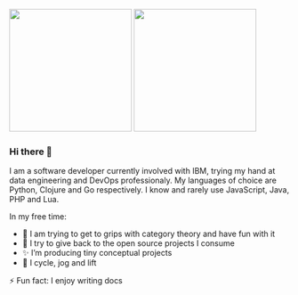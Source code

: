<img src="https://github-readme-stats.vercel.app/api?username=Petereon&show_icons=true&theme=github_dark&count_private=true&show_icons=true&custom_title=Petereon" height="220"> <img src="https://github-readme-stats.vercel.app/api/top-langs/?username=Petereon&theme=github_dark" height="220">

### Hi there 👋

I am a software developer currently involved with IBM, trying my hand at data engineering and DevOps professionaly. My languages of choice are Python, Clojure and Go respectively. I know and rarely use JavaScript, Java, PHP and Lua.

In my free time:
- 🔭 I am trying to get to grips with category theory and have fun with it
- 🌱 I try to give back to the open source projects I consume
- ✨ I’m producing tiny conceptual projects
- 🚴 I cycle, jog and lift

⚡ Fun fact: I enjoy writing docs


